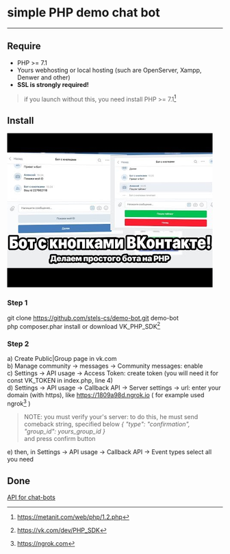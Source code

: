 # simple PHP demo chat bot
---
## Require
* PHP >= 7.1  
* Yours webhosting or local hosting (such are OpenServer, Xampp, Denwer and other)  
* **SSL is strongly required!**  
> if you launch without this, you need install PHP >= 7.1[^1]  

## Install

[![Youtube rus-manual](hqdefault.jpg)](https://www.youtube.com/watch?v=17WlWEunUbM)

### Step 1
git clone https://github.com/stels-cs/demo-bot.git  demo-bot  
php composer.phar install or download VK_PHP_SDK[^2]

### Step 2
a) Create Public|Group page in vk.com  
b) Manage community -> messages -> Community messages: enable  
c) Settings -> API usage -> Access Token: create token (you will need it for const VK_TOKEN in index.php, line 4)  
d) Settings -> API usage -> Callback API -> Server settings -> url: enter your domain (with https), like https://1809a98d.ngrok.io ( for example used ngrok[^3] )  
> NOTE: you must verify your's server: to do this, he must send comeback string, specified below    *{ "type": "confirmation", "group_id": yours_group_id }*   
and press confirm button  

e) then, in Settings -> API usage -> Callback API -> Event types select all you need  

Done
---
[API for chat-bots](https://vk.com/dev/bots_docs)  

[^1]: https://metanit.com/web/php/1.2.php
[^2]: https://vk.com/dev/PHP_SDK
[^3]: https://ngrok.com